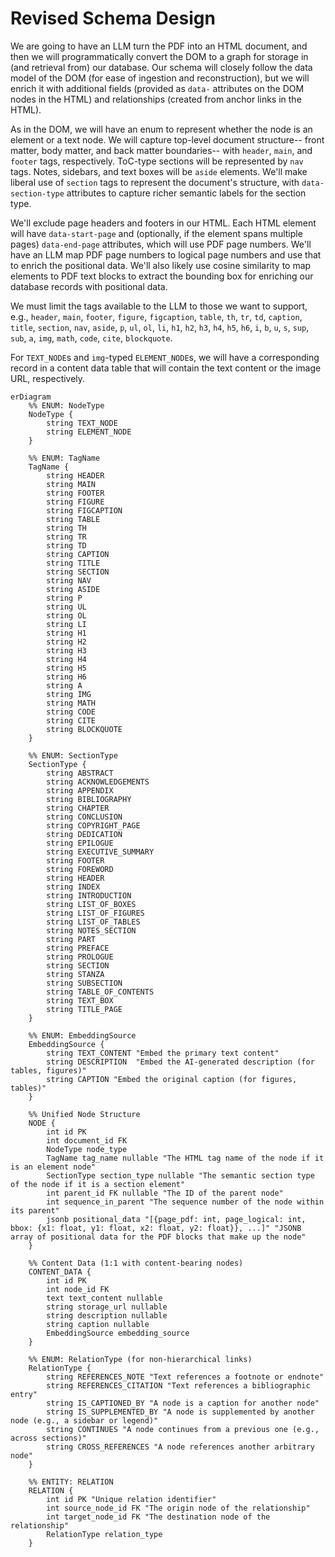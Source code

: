 # Revised Schema Design

We are going to have an LLM turn the PDF into an HTML document, and then we will programmatically convert the DOM to a graph for storage in (and retrieval from) our database. Our schema will closely follow the data model of the DOM (for ease of ingestion and reconstruction), but we will enrich it with additional fields (provided as `data-` attributes on the DOM nodes in the HTML) and relationships (created from anchor links in the HTML).

As in the DOM, we will have an enum to represent whether the node is an element or a text node. We will capture top-level document structure-- front matter, body matter, and back matter boundaries-- with `header`, `main`, and `footer` tags, respectively. ToC-type sections will be represented by `nav` tags. Notes, sidebars, and text boxes will be `aside` elements. We'll make liberal use of `section` tags to represent the document's structure, with `data-section-type` attributes to capture richer semantic labels for the section type.

We'll exclude page headers and footers in our HTML. Each HTML element will have `data-start-page` and (optionally, if the element spans multiple pages) `data-end-page` attributes, which will use PDF page numbers. We'll have an LLM map PDF page numbers to logical page numbers and use that to enrich the positional data. We'll also likely use cosine similarity to map elements to PDF text blocks to extract the bounding box for enriching our database records with positional data.

We must limit the tags available to the LLM to those we want to support, e.g., `header`, `main`, `footer`, `figure`, `figcaption`, `table`, `th`, `tr`, `td`, `caption`, `title`, `section`, `nav`, `aside`, `p`, `ul`, `ol`, `li`, `h1`, `h2`, `h3`, `h4`, `h5`, `h6`, `i`, `b`, `u`, `s`, `sup`, `sub`, `a`, `img`, `math`, `code`, `cite`, `blockquote`.

For `TEXT_NODE`s and `img`-typed `ELEMENT_NODE`s, we will have a corresponding record in a content data table that will contain the text content or the image URL, respectively.

```mermaid
erDiagram
    %% ENUM: NodeType
    NodeType {
        string TEXT_NODE
        string ELEMENT_NODE
    }

    %% ENUM: TagName
    TagName {
        string HEADER
        string MAIN
        string FOOTER
        string FIGURE
        string FIGCAPTION
        string TABLE
        string TH
        string TR
        string TD
        string CAPTION
        string TITLE
        string SECTION
        string NAV
        string ASIDE
        string P
        string UL
        string OL
        string LI
        string H1
        string H2
        string H3
        string H4
        string H5
        string H6
        string A
        string IMG
        string MATH
        string CODE
        string CITE
        string BLOCKQUOTE
    }

    %% ENUM: SectionType
    SectionType {
        string ABSTRACT
        string ACKNOWLEDGEMENTS
        string APPENDIX
        string BIBLIOGRAPHY
        string CHAPTER
        string CONCLUSION
        string COPYRIGHT_PAGE
        string DEDICATION
        string EPILOGUE
        string EXECUTIVE_SUMMARY
        string FOOTER
        string FOREWORD
        string HEADER
        string INDEX
        string INTRODUCTION
        string LIST_OF_BOXES
        string LIST_OF_FIGURES
        string LIST_OF_TABLES
        string NOTES_SECTION
        string PART
        string PREFACE
        string PROLOGUE
        string SECTION
        string STANZA
        string SUBSECTION
        string TABLE_OF_CONTENTS
        string TEXT_BOX
        string TITLE_PAGE
    }

    %% ENUM: EmbeddingSource
    EmbeddingSource {
        string TEXT_CONTENT "Embed the primary text content"
        string DESCRIPTION  "Embed the AI-generated description (for tables, figures)"
        string CAPTION "Embed the original caption (for figures, tables)"
    }

    %% Unified Node Structure
    NODE {
        int id PK
        int document_id FK
        NodeType node_type
        TagName tag_name nullable "The HTML tag name of the node if it is an element node"
        SectionType section_type nullable "The semantic section type of the node if it is a section element"
        int parent_id FK nullable "The ID of the parent node"
        int sequence_in_parent "The sequence number of the node within its parent"
        jsonb positional_data "[{page_pdf: int, page_logical: int, bbox: {x1: float, y1: float, x2: float, y2: float}}, ...]" "JSONB array of positional data for the PDF blocks that make up the node"
    }

    %% Content Data (1:1 with content-bearing nodes)
    CONTENT_DATA {
        int id PK
        int node_id FK
        text text_content nullable
        string storage_url nullable
        string description nullable
        string caption nullable
        EmbeddingSource embedding_source
    }

    %% ENUM: RelationType (for non-hierarchical links)
    RelationType {
        string REFERENCES_NOTE "Text references a footnote or endnote"
        string REFERENCES_CITATION "Text references a bibliographic entry"
        string IS_CAPTIONED_BY "A node is a caption for another node"
        string IS_SUPPLEMENTED_BY "A node is supplemented by another node (e.g., a sidebar or legend)"
        string CONTINUES "A node continues from a previous one (e.g., across sections)"
        string CROSS_REFERENCES "A node references another arbitrary node"
    }

    %% ENTITY: RELATION
    RELATION {
        int id PK "Unique relation identifier"
        int source_node_id FK "The origin node of the relationship"
        int target_node_id FK "The destination node of the relationship"
        RelationType relation_type
    }
```
